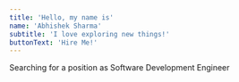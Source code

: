 ```yaml
---
title: 'Hello, my name is'
name: 'Abhishek Sharma'
subtitle: 'I love exploring new things!'
buttonText: 'Hire Me!'
---
```


<!-- I'm an India based developer with a goal-driven creative mindset and passion for learning and innovating. Currently working as a Software Engineering Associate at [Amdocs](https://www.amdocs.com/).

Outside work, I occasionally blog on [Medium](https://chandrikadeb7.medium.com/) or create amateur #PureCSS [Codepen](https://codepen.io/chandrikadeb7).

When off-screen, I sketch my thoughts [here](https://pin.it/4W1Rxtj)! -->

Searching for a position as Software Development Engineer

